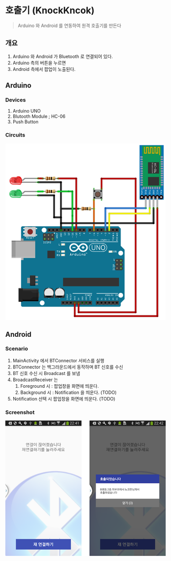 # 호출기 (KnockKncok)
> Arduino 와 Android 를 연동하여 원격 호출기를 만든다

## 개요

1. Arduino 와 Android 가 Bluetooth 로 연결되어 있다.
2. Arduino 측의 버튼을 누르면
3. Android 측에서 팝업이 노출된다.

## Arduino

### Devices

1. Arduino UNO
2. Blutooth Module ; HC-06
3. Push Button

### Circuits

![Circuits](knocker_circuit.png)

## Android

### Scenario

1. MainActivity 에서 BTConnector 서비스를 실행
2. BTConnector 는 백그라운드에서 동작하며 BT 신호를 수신
3. BT 신호 수신 시 Broadcast 를 보냄
4. BroadcastReceiver 는 
    1. Foreground 시 : 팝업창을 화면에 띄운다.
    2. Background 시 : Notification 을 띄운다. (TODO)
5. Notification 선택 시 팝업창을 화면에 띄운다. (TODO)

### Screenshot

![Screenshot](screenshot.png)